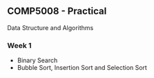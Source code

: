 ## COMP5008 - Practical
Data Structure and Algorithms

### Week 1
- Binary Search 
- Bubble Sort, Insertion Sort and Selection Sort